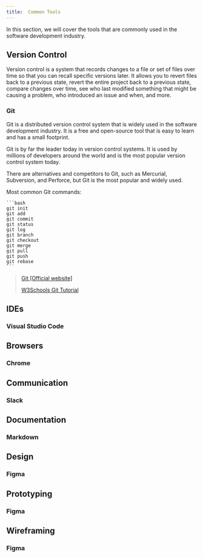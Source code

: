 ```yaml
---
title:  Common Tools
---
```


In this section, we will cover the tools that are commonly used in the software development industry.

## Version Control

Version control is a system that records changes to a file or set of files over time so that you can recall specific versions later. It allows you to revert files back to a previous state, revert the entire project back to a previous state, compare changes over time, see who last modified something that might be causing a problem, who introduced an issue and when, and more.

### Git

Git is a distributed version control system that is widely used in the software development industry. It is a free and open-source tool that is easy to learn and has a small footprint.

Git is by far the leader today in version control systems. It is used by millions of developers around the world and is the most popular version control system today.

There are alternatives and competitors to Git, such as Mercurial, Subversion, and Perforce, but Git is the most popular and widely used.

Most common Git commands:
    
    ```bash
    git init
    git add
    git commit
    git status
    git log
    git branch
    git checkout
    git merge
    git pull
    git push
    git rebase
    ```
> [Git [Official website]](https://git-scm.com/doc)
> 
> [W3Schools Git Tutorial](https://www.w3schools.com/git/)


## IDEs

### Visual Studio Code

## Browsers

### Chrome

## Communication

### Slack

## Documentation

### Markdown

## Design

### Figma

## Prototyping

### Figma

## Wireframing

### Figma
